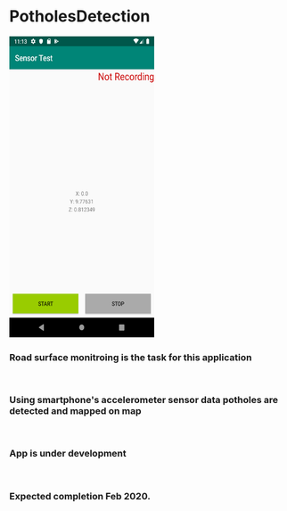 # PotholesDetection
<img src = "screenshots/Screenshot_1572543785.png" width ="260" height = "540"><br>
<h3>Road surface monitroing is the task for this application</h3><br>
<h3>Using smartphone's accelerometer sensor data potholes are detected and mapped on map</h3><br>
<h3>App is under development </h3> <br>
<h3>Expected completion Feb 2020. </h3><br>
 
